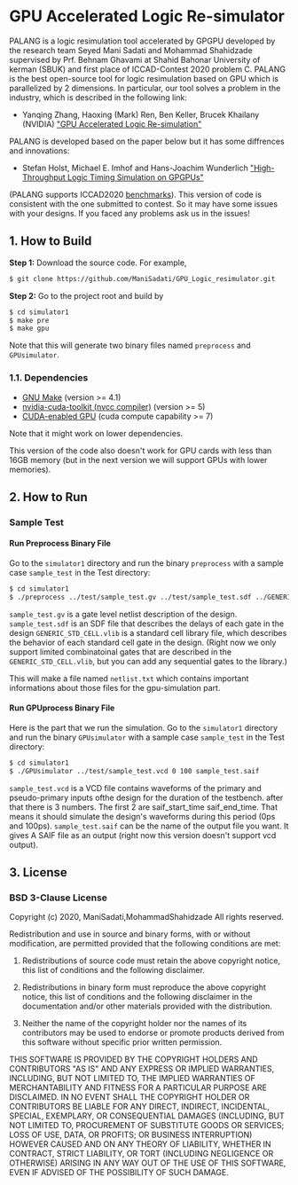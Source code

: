 GPU Accelerated Logic Re-simulator
======================================
PALANG is a logic resimulation tool accelerated by GPGPU developed by the research team Seyed Mani Sadati and Mohammad Shahidzade supervised by Prf. Behnam Ghavami at Shahid Bahonar University of kerman (SBUK) and first place of ICCAD-Contest 2020 problem C.
PALANG is the best open-source tool for logic resimulation based on GPU which is parallelized by 2 dimensions.
In particular, our tool solves a problem in the industry, which is described in the following link:

* Yanqing Zhang, Haoxing (Mark) Ren, Ben Keller, Brucek Khailany (NVIDIA)
["GPU Accelerated Logic Re-simulation"](http://iccad-contest.org/2020/Problem_C/ICCAD2020_ContestProblemSpecification_ProblemC_08102020.pdf)

PALANG is developed based on the paper below but it has some diffrences and innovations:

* Stefan Holst, Michael E. Imhof and Hans-Joachim Wunderlich
["High-Throughput Logic Timing Simulation on GPGPUs"](https://dl.acm.org/doi/abs/10.1145/2714564)

(PALANG supports ICCAD2020 [benchmarks](https://drive.google.com/drive/u/0/folders/1IrWXkHEED_gVsLPUGrIKNIOAE6BIp0WY)).
This version of code is consistent with the one submitted to contest. So it may have some issues with your designs. If you faced any problems ask us in the issues!

## 1. How to Build

**Step 1:** Download the source code. For example,
```bash
$ git clone https://github.com/ManiSadati/GPU_Logic_resimulator.git
```

**Step 2:** Go to the project root and build by
```bash
$ cd simulator1
$ make pre
$ make gpu
```

Note that this will generate two binary files named `preprocess` and `GPUsimulator`.

### 1.1. Dependencies

* [GNU Make](https://www.gnu.org/software/make/) (version >= 4.1)
* [nvidia-cuda-toolkit (nvcc compiler)](https://developer.nvidia.com/cuda-downloads) (version >= 5)
* [CUDA-enabled GPU](https://developer.nvidia.com/cuda-gpus) (cuda compute capability >= 7)

Note that it might work on lower dependencies.

This version of the code also doesn't work for GPU cards with less than 16GB memory (but in the next version we will support GPUs with lower memories).

## 2. How to Run

### Sample Test

#### Run Preprocess Binary File

Go to the `simulator1` directory and run the binary `preprocess` with a sample case `sample_test` in the Test directory:
```bash
$ cd simulator1
$ ./preprocess ../test/sample_test.gv ../test/sample_test.sdf ../GENERIC_STD_CELL.vlib 
```
`sample_test.gv` is a gate level netlist description of the design.
`sample_test.sdf` is an SDF file that describes the delays of each gate in the design
`GENERIC_STD_CELL.vlib` is a standard cell library file, which describes the behavior of each standard cell gate in the design.
(Right now we only support limited combinatoinal gates that are described in the `GENERIC_STD_CELL.vlib`, but you can add any sequential gates to the library.)

This will make a file named `netlist.txt` which contains important informations about those files for the gpu-simulation part.

#### Run GPUprocess Binary File

Here is the part that we run the simulation.
Go to the `simulator1` directory and run the binary `GPUsimulator` with a sample case `sample_test` in the Test directory:
```bash
$ cd simulator1
$ ./GPUsimulator ../test/sample_test.vcd 0 100 sample_test.saif 
```
`sample_test.vcd` is a VCD file contains waveforms of the primary and pseudo-primary inputs ofthe design for the duration of the testbench.
after that there is 3 numbers. The first 2 are saif_start_time saif_end_time. That means it should simulate the design's waveforms during this period (0ps and 100ps).
`sample_test.saif` can be the name of the output file you want. It gives A SAIF file as an output (right now this version doesn't support vcd output).


## 3. License

### BSD 3-Clause License

Copyright (c) 2020, ManiSadati,MohammadShahidzade
All rights reserved.

Redistribution and use in source and binary forms, with or without
modification, are permitted provided that the following conditions are met:

1. Redistributions of source code must retain the above copyright notice, this
   list of conditions and the following disclaimer.

2. Redistributions in binary form must reproduce the above copyright notice,
   this list of conditions and the following disclaimer in the documentation
   and/or other materials provided with the distribution.

3. Neither the name of the copyright holder nor the names of its
   contributors may be used to endorse or promote products derived from
   this software without specific prior written permission.

THIS SOFTWARE IS PROVIDED BY THE COPYRIGHT HOLDERS AND CONTRIBUTORS "AS IS"
AND ANY EXPRESS OR IMPLIED WARRANTIES, INCLUDING, BUT NOT LIMITED TO, THE
IMPLIED WARRANTIES OF MERCHANTABILITY AND FITNESS FOR A PARTICULAR PURPOSE ARE
DISCLAIMED. IN NO EVENT SHALL THE COPYRIGHT HOLDER OR CONTRIBUTORS BE LIABLE
FOR ANY DIRECT, INDIRECT, INCIDENTAL, SPECIAL, EXEMPLARY, OR CONSEQUENTIAL
DAMAGES (INCLUDING, BUT NOT LIMITED TO, PROCUREMENT OF SUBSTITUTE GOODS OR
SERVICES; LOSS OF USE, DATA, OR PROFITS; OR BUSINESS INTERRUPTION) HOWEVER
CAUSED AND ON ANY THEORY OF LIABILITY, WHETHER IN CONTRACT, STRICT LIABILITY,
OR TORT (INCLUDING NEGLIGENCE OR OTHERWISE) ARISING IN ANY WAY OUT OF THE USE
OF THIS SOFTWARE, EVEN IF ADVISED OF THE POSSIBILITY OF SUCH DAMAGE.
